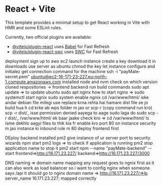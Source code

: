 # React + Vite

This template provides a minimal setup to get React working in Vite with HMR and some ESLint rules.

Currently, two official plugins are available:

- [@vitejs/plugin-react](https://github.com/vitejs/vite-plugin-react/blob/main/packages/plugin-react/README.md) uses [Babel](https://babeljs.io/) for Fast Refresh
- [@vitejs/plugin-react-swc](https://github.com/vitejs/vite-plugin-react-swc) uses [SWC](https://swc.rs/) for Fast Refresh

deployment
sign up to aws
ec2
launch instance
create a key download it in downloads
use server as ubuntu
chmod the key
let instance configure and initialez
get connection command for the machine
ssh -i "payMate-secret.pem" ubuntu@ec2-16-171-23-227.eu-north-1.compute.amazonaws.com
installed node
and nvm check on which version
cloned respositories -> frontend backend
run build commands
sudo apt update => to update ubuntu
sudo apt nginx
how to start nginx => sudo systemctl start ngnix
sudo system enable ngnix
cd /var/www/html/ iske andar debian file milegi use replace krna rehta hai hamare dist file se jo build hua h
cd krke ab wps folder m jao or scp-r (copy command run kro) scp -r dist/_ isse permission denied aayega to aage sudo laga do
sudo scp -r dist/_ /var/www/html/
ek baar jaake check kro => cd /var/www/html/
ls isme dekhlo aagyi files to thik kia
fr enable kro port 80 on instance
security m jao instance ki inbound rule m 80
deploy frontend first

DEploy backend
installed pm2
give instance of ur server port to security wizards
npm start
pm2 logs => to check if application is running
pm2 stop application name to stop it
pm2 start npm --name "payMate-backend" -- start
frontend=>http://16.171.23.227/
backend=>http://16.171.23.227/3000

DNS naming => domain name mapping
any request goes to ngnix first as it can also work as load balancer so i want to config nginx when someone says /api it should go to nginx
domain name => http://16.171.23.227/=>Ip
server_name 16.171.23.227;
mapped correctly
